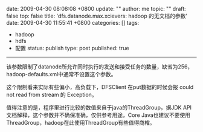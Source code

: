 date: 2009-04-30 08:08:08 +0800
update: ""
author: me
topic: ""
draft: false
top: false
title: 'dfs.datanode.max.xcievers: hadoop 的无文档的参数'
date: 2009-04-30 11:55:41 +0800
categories: []
tags:
- hadoop
- hdfs
- 配置
status: publish
type: post
published: true
---
<p><!--正文内容：<br />
--> 								该参数限制了datanode所允许同时执行的发送和接受任务的数量，缺省为256，hadoop-defaults.xml中通常不设置这个参数。</p>

<p>这个限制看来实际有些偏小，高负载下，DFSClient 在put数据的时候会报 could not read from stream 的 Exception。</p>

<p>值得注意的是，程序里进行比较的数值来自于java的ThreadGroup，据JDK API文档解释，这个参数并不确保准确，仅供参考用途，Core Java也建议不要使用ThreadGroup，hadoop在此使用ThreadGroup有些值得商榷。</p>

